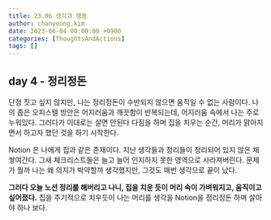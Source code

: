 ```yaml
---
title: 23.06 생각과 행동
author: chanyoung.kim
date: 2023-06-04 00:00:00 +0900
categories: [ThoughtsAndActions]
tags: []
---
```


## day 4 - 정리정돈
단정 짓고 싶지 않지만, 나는 정리정돈이 수반되지 않으면 움직일 수 없는 사람이다.
나의 좁은 오피스텔 방안은 어지러움과 깨끗함이 반복되는데, 어지러움 속에서 나는 주로 누워있다.
그러다가 이대로는 살면 안된다 다짐을 하며 집을 치우는 순간, 머리가 맑아지면서 하고자 했던 것을 하기 시작한다.
<br/>

Notion 은 나에게 집과 같은 존재이다. 지난 생각들과 정리들이 정리되어 있지 않은 채 쌓여간다.
그새 체크리스트들은 늘고 늘어 인지하지 못한 영역으로 사라져버린다.
문제가 뭘까 나는 왜 의지가 박약할까 생각했지만, 그것도 매번 생각으로 끝이 났다.
<br/>

**그러다 오늘 노션 정리를 해버리고 나니, 집을 치운 듯이 머리 속이 가벼워지고, 움직이고 싶어졌다.**
집을 주기적으로 치우듯이 나는 머리를 생각을 Notion을 정리정돈 하며 살아야 하나 보다.
